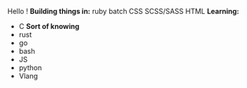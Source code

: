 Hello !
**Building things in:**
ruby
batch
CSS
SCSS/SASS
HTML
**Learning:**
- C
**Sort of knowing**
- rust
- go
- bash
- JS
- python
- Vlang
